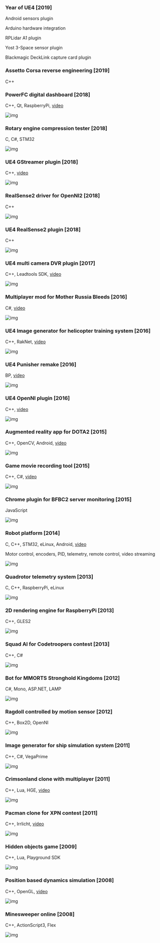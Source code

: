 
### Year of UE4 [2019]

Android sensors plugin

Arduino hardware integration

RPLidar A1 plugin

Yost 3-Space sensor plugin

Blackmagic DeckLink capture card plugin

### Assetto Corsa reverse engineering [2019]

C++

### PowerFC digital dashboard [2018]

C++, Qt, RaspberryPi, [video](https://www.youtube.com/watch?v=ydlUFpkKHHQ)

![img](img/rx7-dash.jpg)

### Rotary engine compression tester [2018]

C, C#, STM32

![img](img/rekt4.jpg)

### UE4 GStreamer plugin [2018]

C++, [video](https://www.youtube.com/watch?v=eCLCdaSIxBA)

![img](img/ue4-gstreamer.jpg)

### RealSense2 driver for OpenNI2 [2018]

C++

![img](img/rs2-oni-driver.jpg)

### UE4 RealSense2 plugin [2018]

C++

![img](img/ue4-realsense.jpg)

### UE4 multi camera DVR plugin [2017]

C++, Leadtools SDK, [video](https://youtu.be/WmC1f3ctCck)

![img](img/ue-dvr-1.jpg)

### Multiplayer mod for Mother Russia Bleeds [2016]

C#, [video](https://youtu.be/FMiY1QO8nvo)

![img](img/mrb1.jpg)

### UE4 Image generator for helicopter training system [2016]

C++, RakNet, [video](https://www.youtube.com/watch?v=MFQ4Z8JBNjY)

![img](img/h4.jpg)

### UE4 Punisher remake [2016]

BP, [video](https://youtu.be/bAQ50G9Cz6U)

![img](img/pu_2.jpg)

### UE4 OpenNI plugin [2016]

C++, [video](https://youtu.be/RC-qtsRBQ6g)

![img](img/ue4-ni.jpg)

### Augmented reality app for DOTA2 [2015]

C++, OpenCV, Android, [video](https://www.youtube.com/watch?v=CLN2cCn6FqY)

![img](img/imbapick2.jpg)

### Game movie recording tool [2015]

C++, C#, [video](https://www.youtube.com/watch?v=SFS9CT7n8Ps)

![img](img/bcam.jpg)

### Chrome plugin for BFBC2 server monitoring [2015]

JavaScript

![img](img/bfbcmon.jpg)

### Robot platform [2014]

C, C++, STM32, eLinux, Android, [video](https://www.youtube.com/watch?v=fAfRT1DMnEk)

Motor control, encoders, PID, telemetry, remote control, video streaming

![img](img/robo-v1-5.jpg)

### Quadrotor telemetry system [2013]

C, C++, RaspberryPi, eLinux

![img](img/q-v4-8.jpg)

### 2D rendering engine for RaspberryPi [2013]
 
C++, GLES2

![img](img/rpi-rgbd-1.jpg)

### Squad AI for Codetroopers contest [2013]
 
C++, C#

![img](img/ai02.jpg)

### Bot for MMORTS Stronghold Kingdoms [2012]

C#, Mono, ASP.NET, LAMP

![img](img/shk1.jpg)

### Ragdoll controlled by motion sensor [2012]

C++, Box2D, OpenNI

![img](img/sensorgame.jpg)

### Image generator for ship simulation system [2011]

C++, C#, VegaPrime

![img](img/navy1.jpg)

### Crimsonland clone with multiplayer [2011]

C++, Lua, HGE, [video](https://www.youtube.com/watch?v=VSnM0xXw5oA)

![img](img/crimson4.jpg)

### Pacman clone for XPN contest [2011]
 
C++, Irrlicht, [video](https://www.youtube.com/watch?v=tcP1Ofe73r4)

![img](img/xpn4.jpg)

### Hidden objects game [2009]
 
C++, Lua, Playground SDK

![img](img/mi1.jpg)

### Position based dynamics simulation [2008]

C++, OpenGL, [video](https://www.youtube.com/watch?v=0ndrp_TOmK4)

![img](img/deformation1.jpg)

### Minesweeper online [2008]

C++, ActionScript3, Flex

![img](img/mp4.jpg)
